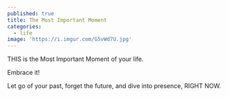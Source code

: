 ```yaml
---
published: true
title: The Most Important Moment
categories:
  - life
image: 'https://i.imgur.com/G5vWd7U.jpg'
---
```

THIS 
is the 
Most Important Moment 
of your life.

Embrace it!

Let go of your past,
forget the future,
and dive into presence,
RIGHT NOW.

